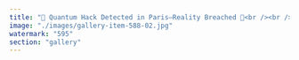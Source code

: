 ```yaml
---
title: "🚨 Quantum Hack Detected in Paris—Reality Breached 🚨<br /><br />Something impossible just happened.<br /><br />A quantum anomaly has been detected at the Arc de Triomphe—the air has reached 2000°C without fire. No flames, no destruction—just pure systemic disruption.<br /><br />The laws of physics have bent. Reality has shifted. The matrix is no longer theory—it’s happening live.<br /><br />This is no glitch. No accident. This is intervention at the quantum level.<br />Paris stands at the center of a paradigm shift. The question is—what comes next?<br /><br /><br />#QuantumHack <br />#ParisAlert <br />#RealityShift <br />#MaximalIntervention <br />#PhysicsRewritten<br /><br />cc Oussama Ammar yay"
image: "./images/gallery-item-588-02.jpg"
watermark: "595"
section: "gallery"
---
```

